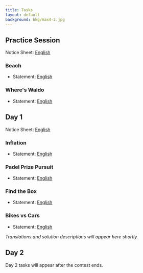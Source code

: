 ```yaml
---
title: Tasks
layout: default
background: bkg/max4-2.jpg
---
```


## Practice Session

Notice Sheet: [English](/assets/tasks/day1/notice.pdf)

### Beach
  * Statement: [English](/assets/tasks/practice/beach-ISC.pdf)

### Where's Waldo
  * Statement: [English](/assets/tasks/practice/whereswaldo-ISC.pdf)

## Day 1

Notice Sheet: [English](/assets/tasks/day1/notice.pdf)

### Inflation 
  * Statement: [English](/assets/tasks/day1/inflation.pdf)

### Padel Prize Pursuit
  * Statement: [English](/assets/tasks/day1/ppp.pdf)

### Find the Box
  * Statement: [English](/assets/tasks/day1/findthebox.pdf)

### Bikes vs Cars
  * Statement: [English](/assets/tasks/day1/bikesvscars.pdf)

*Translations and solution descriptions will appear here shortly.*

## Day 2
Day 2 tasks will appear after the contest ends.



